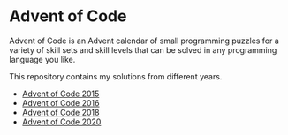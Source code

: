 # Advent of Code 

Advent of Code is an Advent calendar of small programming puzzles for a variety of skill sets and skill levels that can be solved in any programming language you like. 

This repository contains my solutions from different years.

* [Advent of Code 2015](https://github.com/strahlistvan/adventofcode/tree/master/adventofcode2015)
* [Advent of Code 2016](https://github.com/strahlistvan/adventofcode/tree/master/adventofcode2016)
* [Advent of Code 2018](https://github.com/strahlistvan/adventofcode/tree/master/adventofcode2018)
* [Advent of Code 2020](https://github.com/strahlistvan/adventofcode/tree/master/adventofcode2019)
